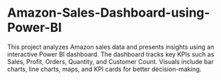 # Amazon-Sales-Dashboard-using-Power-BI
This project analyzes Amazon sales data and presents insights using an interactive Power BI dashboard. The dashboard tracks key KPIs such as Sales, Profit, Orders, Quantity, and Customer Count. Visuals include bar charts, line charts, maps, and KPI cards for better decision-making.
